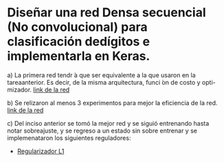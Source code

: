 # Diseñar una red Densa secuencial (No convolucional) para clasificación dedígitos e implementarla en Keras.
 a) La primera red tendr ́a que ser equivalente a la que usaron en la tareaanterior.  Es decir, de la misma arquitectura, funci ́on de costo y opti-mizador. [link de la red](https://github.com/Jeremy-22/RN/blob/main/Red_densa_con_keras/reddensa.ipynb)

 b) Se relizaron al menos 3 experimentos para mejor la eficiencia de la red. [link de la red](https://github.com/Jeremy-22/RN/blob/main/Red_densa_con_keras/reddensab.ipynb)

c) Del inciso anterior se tomó la mejor red y se siguió entrenando hasta notar sobreajuste, y se regreso a un estado sin sobre entrenar y se implemenataron los siguientes reguladores:
  -  [Regularizador L1](https://github.com/Jeremy-22/RN/blob/main/Red_densa_con_keras/reddensac.ipynb)